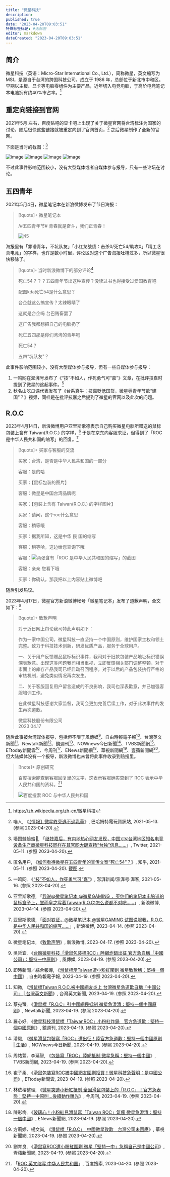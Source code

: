 ```yaml
---
title: "微星科技"
description:
published: true
date: "2023-04-20T09:03:51"
特殊标签标记: #无标签
editor: markdown
dateCreated: "2023-04-20T09:03:51"
---
```


## 简介

微星科技（英语：Micro-Star International Co., Ltd.），简称微星，英文缩写为 MSI，是源自于台湾的跨国科技公司。成立于 1986 年，总部位于新北市中和区。早期以主板、显卡等电脑零组件为主要产品，近年切入电竞电脑，于高阶电竞笔记本电脑拥有约40%市占率。[^wiki]

[^wiki]: <https://zh.wikipedia.org/zh-cn/微星科技>

## 重定向链接到官网

2021年5月 左右，百度贴吧的显卡吧上出现了关于微星官网将台湾标注为国家的讨论，随后很快这些链接就被重定向到了官网首页，[^575708] 之后微星制作了全新的官网。

[^575708]: 喵人, 《[【情報】微星終究逃不過乳華](https://web.archive.org/web/20230420011204/https://forum.gamer.com.tw/C.php?bsn=60030&snA=575708)》, 巴哈姆特電玩資訊站, 2021-05-13. (参照 2023-04-20).

下面是当时的截图：[^88992]

[^88992]: 墙国蛙蛤蛤🐸, 「[继技嘉后，有内地热心网友发现，中国🇨🇳台湾地区知名电竞设备生产商微星科技同样在其官网大肆宣扬“台独”信息……](https://web.archive.org/web/20220801172909/https://twitter.com/GFWfrog/status/1392136275096788992)」, Twitter, 2021-05-11. (参照 2023-04-20).

![image](https://s3.tebi.io/ggame/ShareX/GFWfrog-1392136275096788992-20210511_231527-img1.jpg)
![image](https://s3.tebi.io/ggame/ShareX/GFWfrog-1392136275096788992-20210511_231527-img2.jpg)
![image](https://s3.tebi.io/ggame/ShareX/GFWfrog-1392136275096788992-20210511_231527-img3.jpg)
![image](https://s3.tebi.io/ggame/ShareX/GFWfrog-1392136275096788992-20210511_231527-img4.jpg)

不过此事件影响范围较小，没有大型媒体或者自媒体参与报导，只有一些论坛在讨论。

## 五四青年

2021年5月4日，微星笔记本在新浪微博发布了节日海报：

> [!quote]+ 微星笔记本
>
> /#五四青年节# 青春就是奋斗，我们正青春！
>
> ![45](https://s3.tebi.io/ggame/ShareX/company_%E5%BE%AE%E6%98%9F%E7%A7%91%E6%8A%80_54.jpg)

海报里有「靠谱青年，不坑队友」「小红龙战绩：击杀0/死亡54/助攻0」「精工艺 真电竞」的字样，也许是数小时里，评论区对这个广告海报吐槽过多，所以微星很快移除了。

> [!quote]- 当时新浪微博下的部分评论[^FBctr]
>
> 死亡54？？？五四青年节出这种宣传？没读过书也得接受过爱国教育吧
>
> 配图kda死亡54是什么意思？
>
> 台企就这么搞宣传？太辣眼睛了
>
> 这就是台企吗 台巴贱畜罢了
>
> 这广告我都想把自己的电脑扔了
>
> 死亡五四那是你们湾湾的青年吧
>
> 死亡54？
>
> 五四“坑队友"？

[^FBctr]: 匿名用户, 《[如何看待微星在五四青年的宣传文案“死亡54”？](https://www.zhihu.com/question/458932743)》, 知乎, 2021-05-11. (参照 2023-04-20). [截图](https://archive.is/FBctr).

此事件影响范围较小，没有大型媒体参与报导，但有一些自媒体参与报导：

1.  一鸣网在澎湃号发布了《“技”不如人，作死勇气可“嘉”》文章，在批评技嘉时提到了微星的这起事件。[^73270]
2.  秋名山吃瓜课代表发布了《台系真牛：技嘉贬低国货，微星辱青年节欲“建国”？》视频，同样是在批评技嘉之后提到了微星的官网以及此次的问题。

[^73270]: 一鸣网, 《[“技”不如人，作死勇气可“嘉”](https://web.archive.org/web/20230420065023/https://www.thepaper.cn/newsDetail_forward_12673270)》, 澎湃新闻/澎湃号·湃客, 2021-05-16. (参照 2023-04-20).

[^1]: 秋名山吃瓜课代表, 《[台系真牛：技嘉贬低国货，微星辱青年节欲“建国”？](https://www.bilibili.com/video/BV1Gf4y1Y7X6/)》, 哔哩哔哩, 2021-05-11. (参照 2023-04-20).

## R.O.C

2023年4月14日，新浪微博用户亚里斯歌德表示自己购买微星电脑所赠送的鼠标包装上含有 Taiwan(R.O.C.) 的字样，[^XKbqs] 于是在京东向客服求证，但得到了「ROC 是中华人民共和国的缩写」的回复。[^7gjXZ]

[^XKbqs]: 亚里斯歌德, 「[我说@微星笔记本 @微星GAMING ，买你们的笔记本电脑送的鼠标盒子上，堂而皇之写着Taiwan(R.O.C)怎么说都不对吧……](https://archive.is/XKbqs "https://weibo.com/1684887381/MBRnl74Dg")」, 新浪微博, 2023-04-14. (参照 2023-04-20).

[^7gjXZ]: 亚里斯歌德, 「[面对铁证，@微星笔记本 @微星GAMING 试图说服我，R.O.C.是中华人民共和国的缩写……](https://archive.is/7gjXZ "https://weibo.com/1684887381/MBWpRr9wi")」, 新浪微博, 2023-04-14. (参照 2023-04-20).

> [!quote]+ 买家与客服的交流
>
> 买家：台湾，是否是中华人民共和国的一部分
>
> 客服：是的哈
>
> 买家：【鼠标包装的图片】
>
> 客服：微星是中国台湾品牌呢
>
> 买家：【包装上含有 Taiwan(R.O.C.) 的字样图片】
>
> 买家：请问，这个roc什么意思
>
> 客服：稍等哦
>
> 买家：据我所知，这是中华 民 国的缩写
>
> 客服：稍等哈，这边给您查询下哦
>
> 客服：![两张含有「ROC 是中华人民共和国的缩写」的截图](https://s3.tebi.io/ggame/ShareX/company_微星科技_客服两张截图.jpg)
>
> 客服：亲亲 您看下哦
>
> 买家：你确认，那我把以上内容贴上微博吧

随后引发热议。

2023年4月17日，微星官方新浪微博帐号「微星笔记本」发布了道歉声明，全文如下：[^V4D3G]

[^V4D3G]: 微星笔记本, 《[致歉声明](https://archive.is/V4D3G "https://www.weibo.com/2108645364/MCrf0e2gj")》, 新浪微博, 2023-04-17. (参照 2023-04-20).

> [!quote]+ 致歉声明
>
> 对于近日网上舆论我司特此声明如下：
>
> 作为一家中国公司，微星科技一直坚持一个中国原则，维护国家主权和领土完整。致力于科技技术创新，研发优质产品，服务于全球用户。
>
> 一、关于用户反馈赠品鼠标标识事件，我司对于旧款包装产品地址标识错误深表歉意。出现这类问题我司相当重视，立即反馈相关部门调整整顿，对于市面上的库存产品我司已经启动召回程序，对于以后的产品包装执行严格的审核机制，避免类似情况再次发生。
>
> 二、关于客服回复用户留言造成的不良影响，我司也深表歉意，并已加强客服培训工作。
>
> 在此微星科技感谢大家监督，我司会更加完善后续工作，对于此次事件的发生再次道歉。
>
> 微星科技股份有限公司<br>
> 2023 04.17

随后此事被台湾媒体报导，包括但不限于風傳媒[^77902]、自由時報電子報[^74705]、台灣英文新聞[^68427]、Newtalk新聞[^67307]、鏡週刊[^di002]、NOWnews今日新聞[^15333]、TVBS新聞網[^00263]、ETtoday新聞雲[^81784]、今周刊[^90052]、ENews新聞網[^13156]、華視新聞網[^67731]、壹蘋新聞網[^705F4]，但大陆媒体没有一个报导，新浪微博也未曾将此事件收录到热搜里。

[^77902]: 吳哲宜, 《[台廠微星科技「滑鼠包裝標ROC」陸網炸鍋出征 官方急自稱「中國公司」：堅持一中原則](https://web.archive.org/web/20230430012418/https://www.storm.mg/lifestyle/4777902)》, 風傳媒, 2023-04-19. (参照 2023-04-20).

[^74705]: 即時新聞／綜合報導, 《[滑鼠標示Taiwan遭小粉紅圍剿 微星致歉稱：堅持一個中國](https://web.archive.org/web/20230419085908/https://news.ltn.com.tw/news/politics/breakingnews/4274705)》, 自由時報電子報, 2023-04-19. (参照 2023-04-20).

[^68427]: 知微, 《[滑鼠標Taiwan R.O.C.被中國網友炎上 台灣微星急道歉自稱「中國公司」 | 台灣英文新聞](https://web.archive.org/web/20230419083838/https://www.taiwannews.com.tw/ch/news/4868427)》, 台灣英文新聞, 2023-04-19. (参照 2023-04-20).

[^67307]: 蔡宛臻, 《[滑鼠標「R.O.C」引中國網民抵制 微星急澄清：堅持一個中國原則](https://web.archive.org/web/20230419093929/https://newtalk.tw/news/view/2023-04-19/867307)》, Newtalk新聞, 2023-04-19. (参照 2023-04-20).

[^di002]: 羅心妤, 《[微星科技滑鼠標「TaiwanROC」小粉紅炸鍋　官方急道歉：堅持一個中國原則](https://web.archive.org/web/20230419201631/https://www.mirrormedia.mg/story/20230419edi002/)》, 鏡週刊, 2023-04-19. (参照 2023-04-20).

[^15333]: 潘毅, 《[微星滑鼠包裝寫「ROC」遭出征！陸官方急道歉：堅持一個中國原則 | 生活](https://web.archive.org/web/20230419070325/https://www.nownews.com/news/6115333)》, NOWnews今日新聞, 2023-04-19. (参照 2023-04-20).

[^00263]: 周祐萱、李延智, 《[包裝寫「ROC」陸網抵制 微星急稱：堅持一個中國](https://web.archive.org/web/20230419051100/https://news.tvbs.com.tw/life/2100263)》, TVBS新聞網, 2023-04-19. (参照 2023-04-20).

[^81784]: 崔子柔, 《[滑鼠包裝寫ROC被中國網友圍剿拒買！微星科技急聲明：是中國公司](https://web.archive.org/web/20230419011156/https://www.ettoday.net/news/20230419/2481784.htm)》, ETtoday新聞雲, 2023-04-19. (参照 2023-04-20).

[^90052]: 林依榕整理, 《[微星突遭小粉紅抵制 全因滑鼠包裝上的「R.O.C」！官方急表態：堅持一中原則…後續動作曝光](https://web.archive.org/web/20230420033425/https://www.businesstoday.com.tw/article/category/183015/post/202304190052/)》, 今周刊, 2023-04-19. (参照 2023-04-20).

[^13156]: 陳彩梅, 《[玻璃心！小粉紅見滑鼠寫「Taiwan ROC」氣瘋 微星急澄清：堅持一個中國](https://web.archive.org/web/20230426095611/https://enews.tw/article/1213156)》, ENews新聞網, 2023-04-19. (参照 2023-04-20).

[^67731]: 方莉婷、楊文尚, 《[滑鼠標「R.O.C」　中國微星致歉　台灣公司未回應](https://web.archive.org/web/20230419044709/https://news.cts.com.tw/cts/international/202304/202304192167731.html)》, 華視新聞網, 2023-04-19. (参照 2023-04-20).

[^705F4]: 劉育良, 《[滑鼠寫ROC遭小粉紅圍剿 微星「堅持一中」急稱自己是中國公司](https://web.archive.org/web/20230420095536/https://tw.nextapple.com/politics/20230419/F9DD1A163940DF34EE3436D4E8D705F4)》, 壹蘋新聞網, 2023-04-19. (参照 2023-04-20).

> [!note]+ 原创研究
>
> 百度搜索能查到客服回复里的文字，这表示客服确实查到了 ROC 表示中华人民共和国的资料。[^qrFzm]
>
> ![百度搜索 ROC 与中华人民共和国](https://s3.tebi.io/ggame/ShareX/company_微星科技_百度搜索.png)

[^qrFzm]: 「[ROC 英文缩写 中华人民共和国](https://archive.is/qrFzm)」, 百度搜索, 2023-04-20. (参照 2023-04-20).
